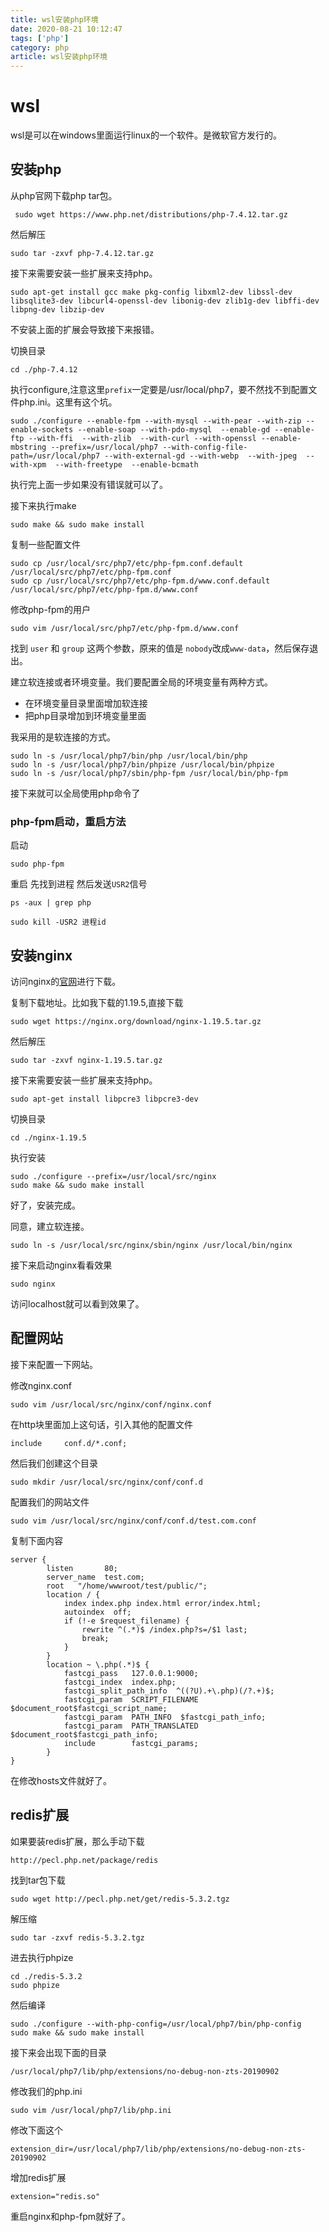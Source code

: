 ```yaml
---
title: wsl安装php环境
date: 2020-08-21 10:12:47
tags: ['php']
category: php
article: wsl安装php环境
---
```


# wsl

wsl是可以在windows里面运行linux的一个软件。是微软官方发行的。

## 安装php

从php官网下载php tar包。

```
 sudo wget https://www.php.net/distributions/php-7.4.12.tar.gz
```

然后解压

```
sudo tar -zxvf php-7.4.12.tar.gz
```

接下来需要安装一些扩展来支持php。

```
sudo apt-get install gcc make pkg-config libxml2-dev libssl-dev libsqlite3-dev libcurl4-openssl-dev libonig-dev zlib1g-dev libffi-dev libpng-dev libzip-dev
```

不安装上面的扩展会导致接下来报错。

切换目录

```
cd ./php-7.4.12
```

执行configure,注意这里`prefix`一定要是/usr/local/php7，要不然找不到配置文件php.ini。这里有这个坑。

```
sudo ./configure --enable-fpm --with-mysql --with-pear --with-zip --enable-sockets --enable-soap --with-pdo-mysql  --enable-gd --enable-ftp --with-ffi  --with-zlib  --with-curl --with-openssl --enable-mbstring --prefix=/usr/local/php7 --with-config-file-path=/usr/local/php7 --with-external-gd --with-webp  --with-jpeg  --with-xpm  --with-freetype  --enable-bcmath
```

执行完上面一步如果没有错误就可以了。

接下来执行make

```
sudo make && sudo make install
```

复制一些配置文件
```
sudo cp /usr/local/src/php7/etc/php-fpm.conf.default /usr/local/src/php7/etc/php-fpm.conf
sudo cp /usr/local/src/php7/etc/php-fpm.d/www.conf.default /usr/local/src/php7/etc/php-fpm.d/www.conf
```

修改php-fpm的用户
```
sudo vim /usr/local/src/php7/etc/php-fpm.d/www.conf
```

找到 `user` 和 `group` 这两个参数，原来的值是 `nobody`改成`www-data`，然后保存退出。



建立软连接或者环境变量。我们要配置全局的环境变量有两种方式。
- 在环境变量目录里面增加软连接
- 把php目录增加到环境变量里面

我采用的是软连接的方式。

```
sudo ln -s /usr/local/php7/bin/php /usr/local/bin/php
sudo ln -s /usr/local/php7/bin/phpize /usr/local/bin/phpize
sudo ln -s /usr/local/php7/sbin/php-fpm /usr/local/bin/php-fpm
```

接下来就可以全局使用php命令了

### php-fpm启动，重启方法

启动

```
sudo php-fpm
```

重启 先找到进程 然后发送`USR2`信号

```
ps -aux | grep php

sudo kill -USR2 进程id
```


## 安装nginx

访问nginx的[官网](https://nginx.org/en/download.html)进行下载。

复制下载地址。比如我下载的1.19.5,直接下载

```
sudo wget https://nginx.org/download/nginx-1.19.5.tar.gz
```

然后解压

```
sudo tar -zxvf nginx-1.19.5.tar.gz
```

接下来需要安装一些扩展来支持php。

```
sudo apt-get install libpcre3 libpcre3-dev
```

切换目录

```
cd ./nginx-1.19.5
```

执行安装

```
sudo ./configure --prefix=/usr/local/src/nginx
sudo make && sudo make install
```

好了，安装完成。

同意，建立软连接。

```
sudo ln -s /usr/local/src/nginx/sbin/nginx /usr/local/bin/nginx
```

接下来启动nginx看看效果

```
sudo nginx
```

访问localhost就可以看到效果了。


## 配置网站

接下来配置一下网站。

修改nginx.conf

```
sudo vim /usr/local/src/nginx/conf/nginx.conf
```

在http块里面加上这句话，引入其他的配置文件

```
include     conf.d/*.conf;
```

然后我们创建这个目录

```
sudo mkdir /usr/local/src/nginx/conf/conf.d
```

配置我们的网站文件

```
sudo vim /usr/local/src/nginx/conf/conf.d/test.com.conf
```

复制下面内容

```
server {
        listen       80;
        server_name  test.com;
        root   "/home/wwwroot/test/public/";
        location / {
            index index.php index.html error/index.html;
            autoindex  off;
            if (!-e $request_filename) {
                rewrite ^(.*)$ /index.php?s=/$1 last;
                break;
            }
        }
        location ~ \.php(.*)$ {
            fastcgi_pass   127.0.0.1:9000;
            fastcgi_index  index.php;
            fastcgi_split_path_info  ^((?U).+\.php)(/?.+)$;
            fastcgi_param  SCRIPT_FILENAME  $document_root$fastcgi_script_name;
            fastcgi_param  PATH_INFO  $fastcgi_path_info;
            fastcgi_param  PATH_TRANSLATED  $document_root$fastcgi_path_info;
            include        fastcgi_params;
        }
}
```

在修改hosts文件就好了。

## redis扩展

如果要装redis扩展，那么手动下载

```
http://pecl.php.net/package/redis
```

找到tar包下载

```
sudo wget http://pecl.php.net/get/redis-5.3.2.tgz
```

解压缩
```
sudo tar -zxvf redis-5.3.2.tgz
```

进去执行phpize

```
cd ./redis-5.3.2
sudo phpize
```

然后编译

```
sudo ./configure --with-php-config=/usr/local/php7/bin/php-config
sudo make && sudo make install
```

接下来会出现下面的目录

```
/usr/local/php7/lib/php/extensions/no-debug-non-zts-20190902
```

修改我们的php.ini

```
sudo vim /usr/local/php7/lib/php.ini
```

修改下面这个
```
extension_dir=/usr/local/php7/lib/php/extensions/no-debug-non-zts-20190902
```

增加redis扩展

```
extension="redis.so"
```

重启nginx和php-fpm就好了。


